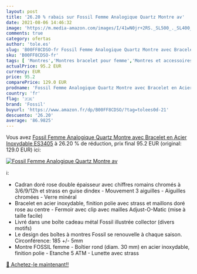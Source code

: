 ```yaml
---
layout: post
title: '26.20 % rabais sur Fossil Femme Analogique Quartz Montre av'
date: 2021-08-06 14:46:32
image: 'https://m.media-amazon.com/images/I/41wN0jr+2RS._SL500_._SL400_.jpg'
comments: true
category: ofertas
author: 'tole.es'
slug: 'B00FF8CDSO-fr Fossil Femme Analogique Quartz Montre avec Bracelet en...'
sku: 'B00FF8CDSO-fr'
tags: [ 'Montres','Montres bracelet pour femme','Montres et accessoires','Montres femme','fossil', ]
actualPrice: 95.2 EUR
currency: EUR
price: 95.2
comparePrice: 129.0 EUR
prodname: 'Fossil Femme Analogique Quartz Montre avec Bracelet en Acier Inoxydable ES3405'
country: 'fr'
flag: '🇫🇷'
brand: 'Fossil'
buyurl: 'https://www.amazon.fr/dp/B00FF8CDSO/?tag=tolees0d-21'
descuento: '26.20'
average: '86.9825'
---
```


Vous avez [Fossil Femme Analogique Quartz Montre avec Bracelet en Acier Inoxydable ES3405](https://www.amazon.fr/dp/B00FF8CDSO/?tag=tolees0d-21)  à  26.20 % de réduction, prix final  95.2 EUR (original: 129.0 EUR) ici:

[![Fossil Femme Analogique Quartz Montre av](https://m.media-amazon.com/images/I/41wN0jr+2RS._SL500_._SL400_.jpg)](https://www.amazon.fr/dp/B00FF8CDSO/?tag=tolees0d-21)

ℹ️:

- Cadran doré rose double épaisseur avec chiffres romains chromés à 3/6/9/12h et strass en guise dindex - Mouvement 3 aiguilles - Aiguilles chromées - Verre minéral
- Bracelet en acier inoxydable, finition polie avec strass et maillons doré rose au centre - Fermoir avec clip avec mailles Adjust-O-Matic (mise à taille facile)
- Livré dans une boîte cadeau métal Fossil illustrée collector (divers motifs)
- Le design des boîtes à montres Fossil se renouvelle à chaque saison. Circonférence: 185 +/- 5mm
- Montre FOSSIL femme - Boîtier rond (diam. 30 mm) en acier inoxydable, finition polie - Etanche 5 ATM - Lunette avec strass

[🛒 Achetez-le maintenant!!](https://www.amazon.fr/dp/B00FF8CDSO/?tag=tolees0d-21)
